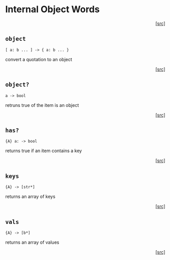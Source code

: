 # Internal Object Words
<div style="text-align: right"><a href="https:/github.com/Hypercubed/f-flat_node/blob/master/src/core/objects.ts#L21">[src]</a></div>

## `object`

`[ a: b ... ] -> { a: b ... }`

convert a quotation to an object

<div style="text-align: right"><a href="https:/github.com/Hypercubed/f-flat_node/blob/master/src/core/objects.ts#L31">[src]</a></div>

## `object?`

`a -> bool`

retruns true of the item is an object
<div style="text-align: right"><a href="https:/github.com/Hypercubed/f-flat_node/blob/master/src/core/objects.ts#L40">[src]</a></div>

## `has?`

`{A} a: -> bool`

returns true if an item contains a key

<div style="text-align: right"><a href="https:/github.com/Hypercubed/f-flat_node/blob/master/src/core/objects.ts#L50">[src]</a></div>

## `keys`

`{A} -> [str*]`

returns an array of keys

<div style="text-align: right"><a href="https:/github.com/Hypercubed/f-flat_node/blob/master/src/core/objects.ts#L60">[src]</a></div>

## `vals`

`{A} -> [b*]`

returns an array of values

<div style="text-align: right"><a href="https:/github.com/Hypercubed/f-flat_node/blob/master/src/core/objects.ts#L70">[src]</a></div>
